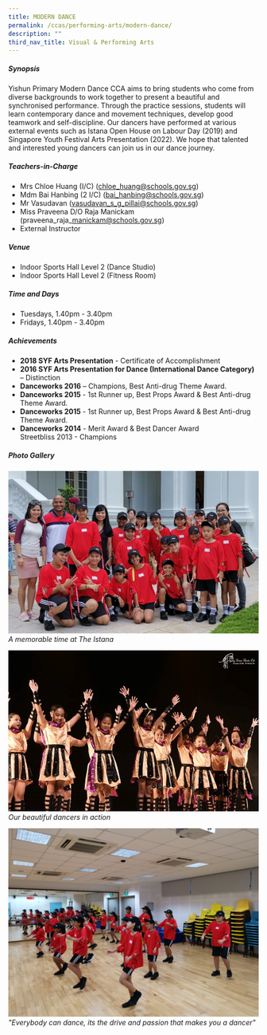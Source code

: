 ```yaml
---
title: MODERN DANCE
permalink: /ccas/performing-arts/modern-dance/
description: ""
third_nav_title: Visual & Performing Arts
---
```



##### **Synopsis**
Yishun Primary Modern Dance CCA aims to bring students who come from diverse backgrounds to work together to present a beautiful and synchronised performance. Through the practice sessions, students will learn contemporary dance and movement techniques, develop good teamwork and self-discipline. 
Our dancers have performed at various external events such as Istana Open House on Labour Day (2019) and Singapore Youth Festival Arts Presentation (2022). 
We hope that talented and interested young dancers can join us in our dance journey.

##### **Teachers-in-Charge**
* Mrs Chloe Huang (I/C) (chloe_huang@schools.gov.sg)
* Mdm Bai Hanbing (2 I/C) (bai_hanbing@schools.gov.sg)
* Mr Vasudavan (vasudavan_s_g_pillai@schools.gov.sg)
* Miss Praveena D/O Raja Manickam (praveena\_raja\_manickam@schools.gov.sg)
* External Instructor

##### **Venue**
* Indoor Sports Hall Level 2 (Dance Studio)
* Indoor Sports Hall Level 2 (Fitness Room)
  

##### **Time and Days**
* Tuesdays, 1.40pm - 3.40pm
* Fridays, 1.40pm - 3.40pm

##### **Achievements**
* **2018 SYF Arts Presentation** - Certificate of Accomplishment
* **2016 SYF Arts Presentation for Dance (International Dance Category)** – Distinction
* **Danceworks 2016** – Champions, Best Anti-drug Theme Award.
* **Danceworks 2015** - 1st Runner up, Best Props Award & Best Anti-drug Theme Award.
* **Danceworks 2015** - 1st Runner up, Best Props Award & Best Anti-drug Theme Award.
* **Danceworks 2014** - Merit Award & Best Dancer Award   
Streetbliss 2013 - Champions

##### **Photo Gallery**
![](/images/CCAs/Modern%20Dance/Memorable%20time%20at%20Istana.jpg)
*A memorable time at The Istana*

![](/images/CCAs/Modern%20Dance/Dancer%201.jpg)
*Our beautiful dancers in action*

![](/images/CCAs/Modern%20Dance/dancer%202.jpg)
*"Everybody can dance, its the drive and passion that makes you a dancer"*